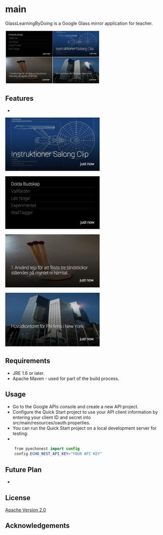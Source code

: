 main
====

GlassLearningByDoing is a Google Glass mirror application for teacher.  

<img src="https://raw.githubusercontent.com/Elekron/main/master/imges/exempleOfAllCard.png" width="300" />&nbsp;&nbsp;&nbsp;&nbsp;



## Features
* 


<img src="https://raw.githubusercontent.com/Elekron/main/master/imges/exempleNotificationCard.png" width="300" />&nbsp;&nbsp;&nbsp;&nbsp;

<img src="https://raw.githubusercontent.com/Elekron/main/master/imges/exempleListCard.png" width="300" />&nbsp;&nbsp;&nbsp;&nbsp;

<img src="https://raw.githubusercontent.com/Elekron/main/master/imges/exempleTaskCard.png" width="300" />&nbsp;&nbsp;&nbsp;&nbsp;

<img src="https://raw.githubusercontent.com/Elekron/main/master/imges/exempleInfoCard.png" width="300" />&nbsp;&nbsp;&nbsp;&nbsp;




## Requirements
* JRE 1.6 or later.
* Apache Maven - used for part of the build process.

## Usage
* Go to the Google APIs console and create a new API project.
* Configure the Quick Start project to use your API client information by entering your client ID and secret into src/main/resources/oauth.properties.
* You can run the Quick Start project on a local development server for testing:
*


```java
    from pyechonest import config
    config.ECHO_NEST_API_KEY="YOUR API KEY"
```


## Future Plan
* 

## License

[Apache Version 2.0](http://www.apache.org/licenses/LICENSE-2.0.html)

## Acknowledgements
